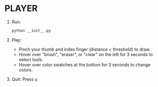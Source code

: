 # PLAYER

1. Run:
   ```bash
   python __init__.py
   ```

2. Play:
   - Pinch your thumb and index finger (distance < threshold) to draw.
   - Hover over "brush", "eraser", or "clear" on the left for 3 seconds to select tools.
   - Hover over color swatches at the bottom for 3 seconds to change colors.

3. Quit: Press `q` 